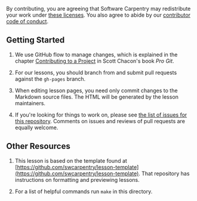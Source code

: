By contributing,
you are agreeing that Software Carpentry may redistribute your work under
[these licenses][license].
You also agree to abide by our
[contributor code of conduct][conduct].

## Getting Started

1.  We use GitHub flow to manage changes,
    which is explained in the chapter
    [Contributing to a Project][pro-git-chapter]
    in Scott Chacon's book *Pro Git*.

2.  For our lessons,
    you should branch from and submit pull requests against the
    `gh-pages` branch.

3.  When editing lesson pages,
    you need only commit changes to the Markdown source files.
    The HTML will be generated by the lesson maintainers.

4.  If you're looking for things to work on,
    please see [the list of issues for this repository][issues].
    Comments on issues and reviews of pull requests are equally welcome.

## Other Resources

1.  This lesson is based on the template found at
    [https://github.com/swcarpentry/lesson-template](https://github.com/swcarpentry/lesson-template).
    That repository has instructions on
    formatting and previewing lessons.

2.  For a list of helpful commands run `make` in this directory.

[conduct]: CONDUCT.md
[issues]: https://github.com/shwina/hpc-novice/issues
[license]: LICENSE.md
[pro-git-chapter]: http://git-scm.com/book/en/v2/GitHub-Contributing-to-a-Project
[swc-lessons]: http://software-carpentry.org/lessons.html
